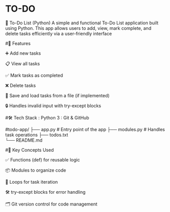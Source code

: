 # TO-DO
📝 To-Do List (Python)
A simple and functional To-Do List application built using Python. This app allows users to add, view, mark complete, and delete tasks efficiently via a user-friendly interface 

#🚀 Features

➕ Add new tasks

📋 View all tasks

✅ Mark tasks as completed

❌ Delete tasks

🔁 Save and load tasks from a file (if implemented)

🔒 Handles invalid input with try-except blocks


#🛠️ Tech Stack
: Python 3
: Git & GitHub

#todo-app/
├── app.py            # Entry point of the app
├── modules.py     # Handles task operations 
├── todos.txt   
└── README.md


#🔧 Key Concepts Used

✅ Functions (def) for reusable logic

📦 Modules to organize code

🔁 Loops for task iteration

🛠️ try-except blocks for error handling

🗂️ Git version control for code management

